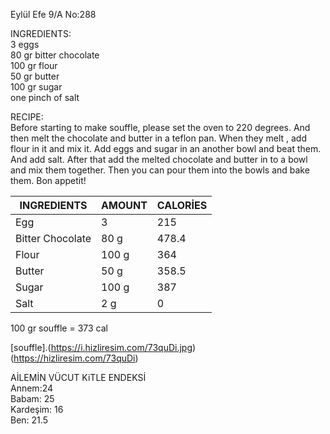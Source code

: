 Eylül Efe 9/A No:288
   
   
INGREDIENTS:    
3 eggs    
80 gr bitter chocolate    
100 gr flour    
50 gr butter     
100 gr sugar     
one pinch of salt 

RECIPE:    
Before starting to make souffle, please set the oven to 220 degrees. And then melt the chocolate and butter in a teflon pan. When they melt , add flour in it and mix it. Add eggs and sugar in an another bowl and beat them. And add salt. After that add the melted chocolate and butter in to a bowl and mix them together. Then you can pour them into the bowls and bake them. Bon appetit!

| INGREDIENTS | AMOUNT | CALORİES |
| ----------- | ------ | -------- |
|    Egg      |   3    |    215   |
|Bitter Chocolate| 80 g|478.4|
|Flour| 100 g|364|
|Butter|50 g|358.5|
|Sugar|100 g|387|
|Salt|2 g|0|


100 gr souffle = 373 cal     

[souffle].(https://i.hizliresim.com/73quDi.jpg)
(https://hizliresim.com/73quDi)

AİLEMİN VÜCUT KiTLE ENDEKSİ     
Annem:24    
Babam: 25    
Kardeşim: 16    
Ben: 21.5    

